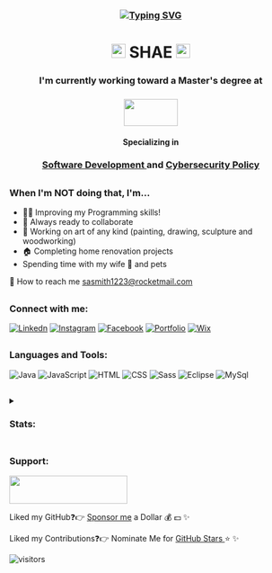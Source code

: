 
<h3 align="center"><a href="https://git.io/typing-svg"><img src="https://readme-typing-svg.demolab.com?font=Avenir&duration=3000&pause=1000&color=FFFFFF&center=true&multiline=true&width=435&lines=Hi%2C+I%E2%80%99m+Shannon+Smith+;but+almost+everyone+calls+me" alt="Typing SVG" /></a></h3>

<h1 align="center"> <img src="https://raw.githubusercontent.com/iampavangandhi/iampavangandhi/master/gifs/Hi.gif" width="25" height="25">  SHAE  <img src="https://raw.githubusercontent.com/iampavangandhi/iampavangandhi/master/gifs/Hi.gif" width="25" height="25"></h1>

<h3 align="center">I'm currently working toward a Master's degree at </h3>

<h3 align="center"><img src="https://upload.wikimedia.org/wikipedia/commons/6/60/Virginia_Tech_Hokies_logo.svg" height="48" width="96"/><a href="https://vtmit.vt.edu/"></a></h3>

<h4 align="center">Specializing in </h4>

<h3 align="center"><a href="https://vtmit.vt.edu/academics/modules/software-development.html">Software Development </a> and <a href="https://vtmit.vt.edu/academics/modules/security2.html">Cybersecurity Policy</a></h3>

<h2></h2>

<h3>When I'm NOT doing that, I'm...</h3>

- 👨‍💻 Improving my Programming skills!
- 🚀 Always ready to collaborate
- 🎨 Working on art of any kind (painting, drawing, sculpture and woodworking)
- 🏠 Completing home renovation projects
- Spending time with my wife 💍 and pets 

📧 How to reach me sasmith1223@rocketmail.com

<h2></h2>

<h3>Connect with me:</h3>

[![Linkedn](https://user-images.githubusercontent.com/75339573/189492088-7ca9ba8e-4cc0-4455-a7e2-4c7f23a8d9a0.png)](https://www.linkedin.com/in/shae-smith1223/)
[![Instagram](https://user-images.githubusercontent.com/75339573/189492129-4eb6d047-7079-4a21-b0fa-d1cb8afb18ec.png)](https://www.instagram.com/shaeasis/)
[![Facebook](https://user-images.githubusercontent.com/75339573/189492071-a27b3293-7983-4adf-851e-93fc1fdc9757.png)](https://www.facebook.com/shaesmith1223")
[![Portfolio](https://img.icons8.com/nolan/48/s.png)](https://thereisnospoon1223.github.io/Shae%20Smith/index.html)
[![Wix](https://user-images.githubusercontent.com/75339573/189492299-8fe30fb6-b0ff-4406-bbf2-fa7f8f41645d.png)](https://shae1223.wixsite.com/shaesmith)

<h2></h2>

<h3>Languages and Tools:</h3>

![Java](https://img.icons8.com/color/48/000000/java-coffee-cup-logo--v1.png)
![JavaScript](https://img.icons8.com/fluency/48/000000/javascript.png)
![HTML](https://img.icons8.com/color/48/000000/html-5--v1.png)
![CSS](https://img.icons8.com/color/48/000000/css3.png)
![Sass](https://img.icons8.com/color/48/000000/sass.png)
![Eclipse](https://img.icons8.com/nolan/64/java-eclipse.png)
![MySql](https://img.icons8.com/color/48/000000/mysql-logo.png)

<h2></h2>

<details>
<summary><h3>Stats:</h3></summary>
<br>

[![GitHub Streak](https://streak-stats.demolab.com?user=thereisnospoon1223&theme=radical&hide_border=true&date_format=M%20j%5B%2C%20Y%5D&ring=8508B4&fire=FF8622&sideNums=8508B4)](https://git.io/streak-stats)

[![GitHub Read Me Stats](https://github-readme-stats.vercel.app/api?username=thereisnospoon1223&theme=radical&hide_border=true&count_private=true)](https://github.com/thereisnospoon1223/github-readme-stats)  

[![GitHub Top Langs](https://github-readme-stats.vercel.app/api/top-langs/?username=thereisnospoon1223&&theme=radical&hide_border=true&layout=compact)](https://github.com/thereisnospoon1223/github-readme-stats)
</details>

<h2></h2>

<h3>Support:</h3>

<a href="https://www.buymeacoffee.com/shaesmith1223"><img src="https://camo.githubusercontent.com/28aae05a0fba45679e8e27d90609601e249b64a5fe30dfef05495de4f4e318d4/68747470733a2f2f63646e2e6275796d6561636f666665652e636f6d2f627574746f6e732f76322f64656661756c742d79656c6c6f772e706e67" height="50" width="210"> </a>

Liked my GitHub❓👉 <a href="https://github.com/sponsors/thereisnospoon1223/dashboard/profile">Sponsor me</a> a Dollar 💰 💵 ✨
  
Liked my Contributions❓👉 Nominate Me for <a href="https://stars.github.com/nominate/">GitHub Stars </a>⭐ ✨ 

![visitors](https://visitor-badge.glitch.me/badge?page_id=thereisnospoon1223.visitor-badge&left_color=blue&right_color=purple)

<!---
thereisnospoon1223/thereisnospoon1223 is a ✨ special ✨ repository because its `README.md` (this file) appears on your GitHub profile.
You can click the Preview link to take a look at your changes.
--->
